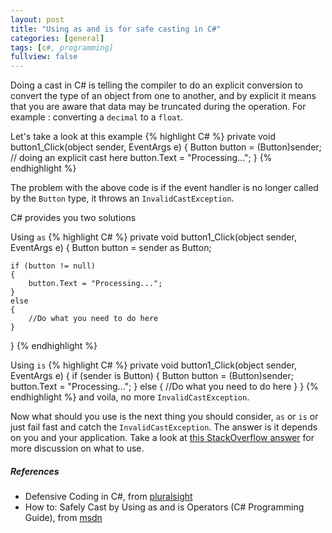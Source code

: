 ```yaml
---
layout: post
title: "Using as and is for safe casting in C#"
categories: [general]
tags: [c#, programming]
fullview: false
---
```


Doing a cast in C# is telling the compiler to do an explicit conversion to convert the type of an object from one to another, and by explicit it means that you are aware that data may be truncated during the operation. For example : converting a `decimal` to a `float`.

Let's take a look at this example
{% highlight C# %}
private void button1_Click(object sender, EventArgs e)
{
	Button button = (Button)sender; // doing an explicit cast here
	button.Text = "Processing...";
}
{% endhighlight %}

The problem with the above code is if the event handler is no longer called by the `Button` type, it throws an `InvalidCastException`.

C# provides you two solutions

Using `as`
{% highlight C# %}
private void button1_Click(object sender, EventArgs e)
{
	Button button = sender as Button;

	if (button != null)
	{
		button.Text = "Processing...";
	}
	else
	{
	 	//Do what you need to do here
	}
}
{% endhighlight %}

Using `is`
{% highlight C# %}
private void button1_Click(object sender, EventArgs e)
{
	if (sender is Button)
	{
		Button button = (Button)sender;
		button.Text = "Processing...";
	}
	else
	{
	 	//Do what you need to do here
	}
}
{% endhighlight %}
and voila, no more `InvalidCastException`.


Now what should you use is the next thing you should consider, `as` or `is` or just fail fast and catch the `InvalidCastException`. The answer is it depends on you and your application. Take a look at [this StackOverflow answer](http://stackoverflow.com/a/2139818/1487831) for more discussion on what to use.

##### References
* Defensive Coding in C#, from [pluralsight](http://www.pluralsight.com/courses/defensive-coding-csharp)
* How to: Safely Cast by Using as and is Operators (C# Programming Guide), from [msdn](https://msdn.microsoft.com/en-us/library/cc488006.aspx)

